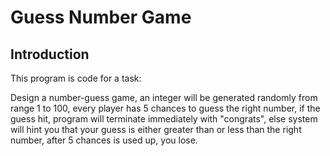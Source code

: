 # Guess Number Game


## Introduction
This program is code for a task:

Design a number-guess game, an integer will be generated randomly from range 1 to 100, every player has 5 chances to guess the right number, if the guess hit, program will terminate immediately with "congrats", else system will hint you that your guess is either greater than or less than the right number, after 5 chances is used up, you lose.
